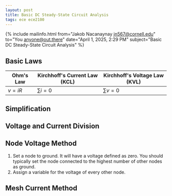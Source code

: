 ```yaml
---
layout: post
title: Basic DC Steady-State Circuit Analysis
tags: ece ece2100
---
```


{% include mailinfo.html from="Jakob Nacanaynay <jn567@cornell.edu>" to="You <anyone@out.there>" date="April 1, 2025, 2:29 PM" subject="Basic DC Steady-State Circuit Analysis" %}

## Basic Laws

| Ohm's Law | Kirchhoff's Current Law (KCL) | Kirchhoff's Voltage Law (KVL) |
| --- | --- | --- |
| $v = iR$ | $\sum i = 0$ | $\sum v = 0$ |

## Simplification

## Voltage and Current Division

## Node Voltage Method

1. Set a node to ground. It will have a voltage defined as zero. You should typically set the node connected to the highest number of other nodes as ground.
2. Assign a variable for the voltage of every other node.

## Mesh Current Method
